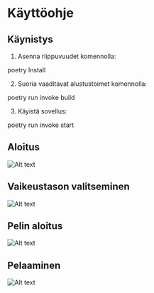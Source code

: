 # Käyttöohje

## Käynistys

1. Asenna riippuvuudet komennolla:

poetry Install

2. Suoria vaaditavat alustustoimet komennolla:

poetry run invoke build

3. Käyistä sovellus:

poetry run invoke start

## Aloitus

![Alt text](kuvat/aloitus.jpeg)

## Vaikeustason valitseminen

![Alt text](kuvat/vaikeus.jpeg)

## Pelin aloitus

![Alt text](kuvat/harava.jpeg)

## Pelaaminen

![Alt text](kuvat/peli.jpeg)
